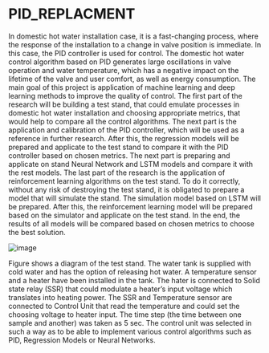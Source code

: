 # PID_REPLACMENT
 
In domestic hot water installation case, it is a fast-changing process, where the response of the installation to a change in valve position is immediate. In this case, the PID controller is used for control. The domestic hot water control algorithm based on PID generates large oscillations in valve operation and water temperature, which has a negative impact on the lifetime of the valve and user comfort, as well as energy consumption. The main goal of this project is application of machine learning and deep learning methods to improve the quality of control. The first part of the research will be building a test stand, that could emulate processes in domestic hot water installation and choosing appropriate metrics, that would help to compare all the control algorithms. The next part is the application and calibration of the PID controller, which will be used as a reference in further research. After this, the regression models will be prepared and applicate to the test stand to compare it with the PID controller based on chosen metrics. The next part is preparing and applicate on stand Neural Network and LSTM models and compare it with the rest models. The last part of the research is the application of reinforcement learning algorithms on the test stand. To do it correctly, without any risk of destroying the test stand, it is obligated to prepare a model that will simulate the stand. The simulation model based on LSTM will be prepared. After this, the reinforcement learning model will be prepared based on the simulator and applicate on the test stand. In the end, the results of all models will be compared based on chosen metrics to choose the best solution.

![image](https://github.com/latondominik/PID_Replacemnet/assets/45373822/2dd56eaf-3f30-4501-b63d-43655497b467)

Figure shows a diagram of the test stand. The water tank is supplied with cold water and has the option of releasing hot water. A temperature sensor and a heater have been installed in the tank. The hater is connected to Solid state relay (SSR) that could modulate a heater’s input voltage which translates into heating power. The SSR and Temperature sensor are connected to Control Unit that read the temperature and could set the choosing voltage to heater input. The time step (the time between one sample and another) was taken as 5 sec. The control unit was selected in such a way as to be able to implement various control algorithms such as PID, Regression Models or Neural Networks. 
